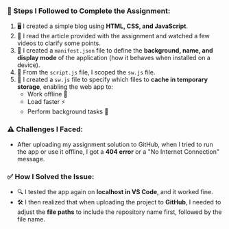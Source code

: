 ### 🌟 Steps I Followed to Complete the Assignment:  

1. 🖥️ I created a simple blog using **HTML, CSS, and JavaScript**.  
2. 📖 I read the article provided with the assignment and watched a few videos to clarify some points.  
3. 📝 I created a `manifest.json` file to define the **background, name, and display mode** of the application (how it behaves when installed on a device).  
4. 📜 From the `script.js` file, I scoped the `sw.js` file.  
5. 💾 I created a `sw.js` file to specify which files to **cache in temporary storage**, enabling the web app to:  
   - Work offline 📴  
   - Load faster ⚡  
   - Perform background tasks 🔄  

### ⚠️ Challenges I Faced:  

- After uploading my assignment solution to GitHub, when I tried to run the app or use it offline, I got a **404 error** or a "No Internet Connection" message.  

### ✅ How I Solved the Issue:  

- 🔍 I tested the app again on **localhost in VS Code**, and it worked fine.  
- 🛠️ I then realized that when uploading the project to **GitHub**, I needed to adjust the **file paths** to include the repository name first, followed by the file name.  
